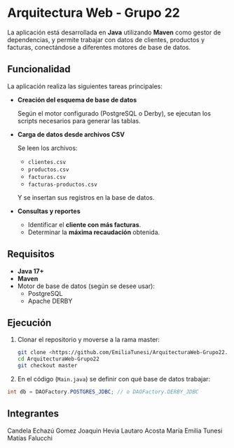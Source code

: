 # Arquitectura Web - Grupo 22

La aplicación está desarrollada en **Java** utilizando **Maven** como gestor de dependencias, y permite trabajar con datos de clientes, productos y facturas, conectándose a diferentes motores de base de datos.

## Funcionalidad

La aplicación realiza las siguientes tareas principales:

- **Creación del esquema de base de datos**
    
    Según el motor configurado (PostgreSQL o Derby), se ejecutan los scripts necesarios para generar las tablas.
    
- **Carga de datos desde archivos CSV**
    
    Se leen los archivos:
    
    - `clientes.csv`
    - `productos.csv`
    - `facturas.csv`
    - `facturas-productos.csv`
    
    Y se insertan sus registros en la base de datos.
    
- **Consultas y reportes**
    - Identificar el **cliente con más facturas**.
    - Determinar la **máxima recaudación** obtenida.

## Requisitos

- **Java 17+**
- **Maven**
- Motor de base de datos (según se desee usar):
    - PostgreSQL
    - Apache DERBY

## Ejecución

1. Clonar el repositorio y moverse a la rama master:
    
    ```bash
    git clone <https://github.com/EmiliaTunesi/ArquitecturaWeb-Grupo22.git>
    cd ArquitecturaWeb-Grupo22
    git checkout master
    ```
    
2. En el código (`Main.java`) se definir con qué base de datos trabajar:

```java
int db = DAOFactory.POSTGRES_JDBC; // o DAOFactory.DERBY_JDBC

```

## Integrantes
Candela Echazú Gomez
Joaquin Hevia
Lautaro Acosta
María Emilia Tunesi
Matías Falucchi